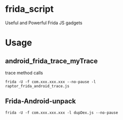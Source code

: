 # frida_script
Useful and Powerful Frida JS gadgets


# Usage
## android_frida_trace_myTrace
trace method calls
```
frida -U -f com.xxx.xxx.xxx --no-pause -l raptor_frida_android_trace.js
```
## Frida-Android-unpack
```
frida -U -f com.xxx.xxx.xxx -l dupDex.js --no-pause
```
